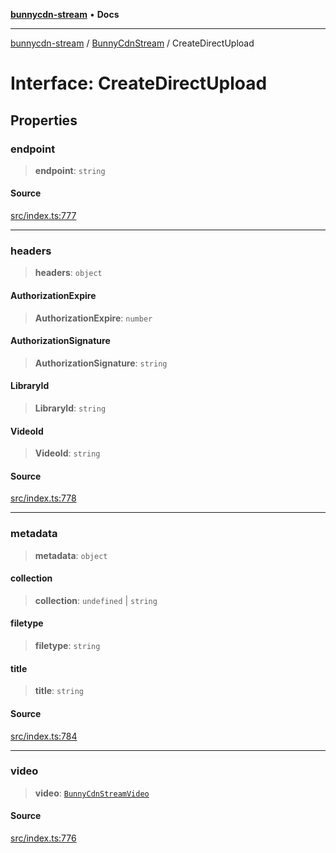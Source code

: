[**bunnycdn-stream**](../../../README.md) • **Docs**

***

[bunnycdn-stream](../../../globals.md) / [BunnyCdnStream](../README.md) / CreateDirectUpload

# Interface: CreateDirectUpload

## Properties

### endpoint

> **endpoint**: `string`

#### Source

[src/index.ts:777](https://github.com/dan-online/bunnycdn-stream/blob/1f8579d/src/index.ts#L777)

***

### headers

> **headers**: `object`

#### AuthorizationExpire

> **AuthorizationExpire**: `number`

#### AuthorizationSignature

> **AuthorizationSignature**: `string`

#### LibraryId

> **LibraryId**: `string`

#### VideoId

> **VideoId**: `string`

#### Source

[src/index.ts:778](https://github.com/dan-online/bunnycdn-stream/blob/1f8579d/src/index.ts#L778)

***

### metadata

> **metadata**: `object`

#### collection

> **collection**: `undefined` \| `string`

#### filetype

> **filetype**: `string`

#### title

> **title**: `string`

#### Source

[src/index.ts:784](https://github.com/dan-online/bunnycdn-stream/blob/1f8579d/src/index.ts#L784)

***

### video

> **video**: [`BunnyCdnStreamVideo`](../../../classes/BunnyCdnStreamVideo.md)

#### Source

[src/index.ts:776](https://github.com/dan-online/bunnycdn-stream/blob/1f8579d/src/index.ts#L776)
